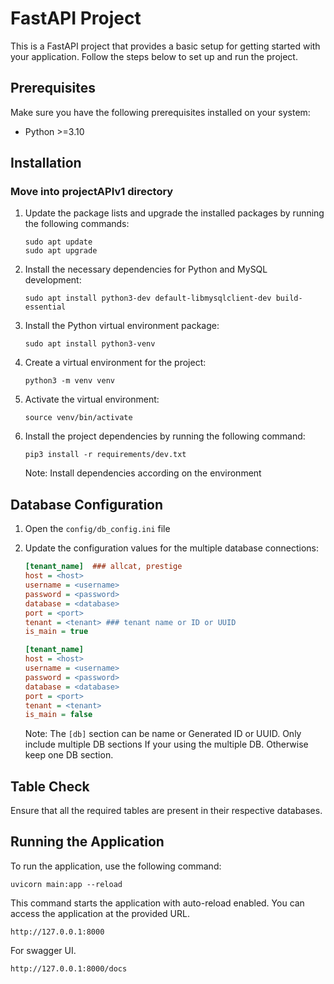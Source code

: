 # FastAPI Project

This is a FastAPI project that provides a basic setup for getting started with your application. Follow the steps below to set up and run the project.

## Prerequisites

Make sure you have the following prerequisites installed on your system:

- Python >=3.10

## Installation
### Move into projectAPIv1 directory

1. Update the package lists and upgrade the installed packages by running the following commands:

   ```shell
   sudo apt update
   sudo apt upgrade
   ```

2. Install the necessary dependencies for Python and MySQL development:

   ```shell
   sudo apt install python3-dev default-libmysqlclient-dev build-essential
   ```

3. Install the Python virtual environment package:

   ```shell
   sudo apt install python3-venv
   ```

4. Create a virtual environment for the project:

   ```shell
   python3 -m venv venv
   ```

5. Activate the virtual environment:

   ```shell
   source venv/bin/activate
   ```

6. Install the project dependencies by running the following command:

   ```shell
   pip3 install -r requirements/dev.txt
   ```
   Note: Install dependencies according on the environment

## Database Configuration

1. Open the `config/db_config.ini` file 
2. Update the configuration values for the multiple database connections:

   ```ini
   [tenant_name]  ### allcat, prestige
   host = <host>
   username = <username>
   password = <password>
   database = <database>
   port = <port>
   tenant = <tenant> ### tenant name or ID or UUID
   is_main = true

   [tenant_name]
   host = <host>
   username = <username>
   password = <password>
   database = <database>
   port = <port>
   tenant = <tenant>
   is_main = false

   ```

   Note: The `[db]` section can be name or Generated ID or UUID. Only include multiple DB sections If your using the multiple DB. Otherwise keep one DB section.
   

## Table Check

Ensure that all the required tables are present in their respective databases.

## Running the Application

To run the application, use the following command:

```shell
uvicorn main:app --reload
```

This command starts the application with auto-reload enabled. You can access the application at the provided URL.

```shell
http://127.0.0.1:8000
```

For swagger UI.

```shell
http://127.0.0.1:8000/docs
```

